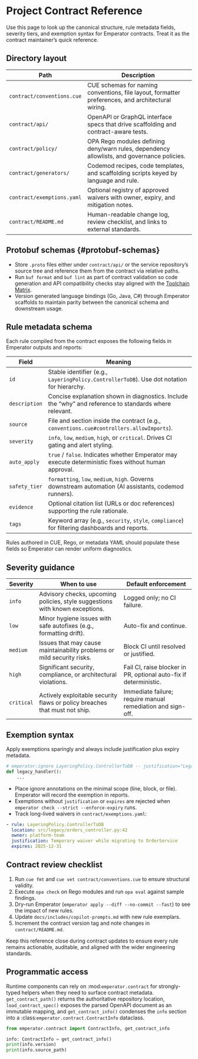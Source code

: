 # Project Contract Reference

Use this page to look up the canonical structure, rule metadata fields, severity tiers, and exemption syntax for Emperator contracts. Treat it as the contract maintainer’s quick reference.

## Directory layout

| Path                       | Description                                                                                       |
| -------------------------- | ------------------------------------------------------------------------------------------------- |
| `contract/conventions.cue` | CUE schemas for naming conventions, file layout, formatter preferences, and architectural wiring. |
| `contract/api/`            | OpenAPI or GraphQL interface specs that drive scaffolding and contract-aware tests.               |
| `contract/policy/`         | OPA Rego modules defining deny/warn rules, dependency allowlists, and governance policies.        |
| `contract/generators/`     | Codemod recipes, code templates, and scaffolding scripts keyed by language and rule.              |
| `contract/exemptions.yaml` | Optional registry of approved waivers with owner, expiry, and mitigation notes.                   |
| `contract/README.md`       | Human-readable change log, review checklist, and links to external standards.                     |

## Protobuf schemas {#protobuf-schemas}

- Store `.proto` files either under `contract/api/` or the service repository’s source tree and reference them from the contract via relative paths.
- Run `buf format` and `buf lint` as part of contract validation so code generation and API compatibility checks stay aligned with the [Toolchain Matrix](toolchain.md#recommended-lint-and-formatter-stacks).
- Version generated language bindings (Go, Java, C#) through Emperator scaffolds to maintain parity between the canonical schema and downstream usage.

## Rule metadata schema

Each rule compiled from the contract exposes the following fields in Emperator outputs and reports:

| Field         | Meaning                                                                                                |
| ------------- | ------------------------------------------------------------------------------------------------------ |
| `id`          | Stable identifier (e.g., `LayeringPolicy.ControllerToDB`). Use dot notation for hierarchy.             |
| `description` | Concise explanation shown in diagnostics. Include the “why” and reference to standards where relevant. |
| `source`      | File and section inside the contract (e.g., `conventions.cue#controllers.allowImports`).               |
| `severity`    | `info`, `low`, `medium`, `high`, or `critical`. Drives CI gating and alert styling.                    |
| `auto_apply`  | `true` / `false`. Indicates whether Emperator may execute deterministic fixes without human approval.  |
| `safety_tier` | `formatting`, `low`, `medium`, `high`. Governs downstream automation (AI assistants, codemod runners). |
| `evidence`    | Optional citation list (URLs or doc references) supporting the rule rationale.                         |
| `tags`        | Keyword array (e.g., `security`, `style`, `compliance`) for filtering dashboards and reports.          |

Rules authored in CUE, Rego, or metadata YAML should populate these fields so Emperator can render uniform diagnostics.

## Severity guidance

| Severity   | When to use                                                                  | Default enforcement                                               |
| ---------- | ---------------------------------------------------------------------------- | ----------------------------------------------------------------- |
| `info`     | Advisory checks, upcoming policies, style suggestions with known exceptions. | Logged only; no CI failure.                                       |
| `low`      | Minor hygiene issues with safe autofixes (e.g., formatting drift).           | Auto-fix and continue.                                            |
| `medium`   | Issues that may cause maintainability problems or mild security risks.       | Block CI until resolved or justified.                             |
| `high`     | Significant security, compliance, or architectural violations.               | Fail CI, raise blocker in PR, optional auto-fix if deterministic. |
| `critical` | Actively exploitable security flaws or policy breaches that must not ship.   | Immediate failure; require manual remediation and sign-off.       |

## Exemption syntax

Apply exemptions sparingly and always include justification plus expiry metadata.

```python
# emperator:ignore LayeringPolicy.ControllerToDB -- justification="Legacy module awaiting service rewrite" -- expires="2025-12-31"
def legacy_handler():
    ...
```

- Place ignore annotations on the minimal scope (line, block, or file). Emperator will record the exemption in reports.
- Exemptions without `justification` or `expires` are rejected when `emperator check --strict --enforce-expiry` runs.
- Track long-lived waivers in `contract/exemptions.yaml`:

```yaml
- rule: LayeringPolicy.ControllerToDB
  location: src/legacy/orders_controller.py:42
  owner: platform-team
  justification: Temporary waiver while migrating to OrderService
  expires: 2025-12-31
```

## Contract review checklist

1. Run `cue fmt` and `cue vet contract/conventions.cue` to ensure structural validity.
1. Execute `opa check` on Rego modules and run `opa eval` against sample findings.
1. Dry-run Emperator (`emperator apply --diff --no-commit --fast`) to see the impact of new rules.
1. Update `docs/includes/copilot-prompts.md` with new rule exemplars.
1. Increment the contract version tag and note changes in `contract/README.md`.

Keep this reference close during contract updates to ensure every rule remains actionable, auditable, and aligned with the wider engineering standards.

## Programmatic access

Runtime components can rely on :mod:`emperator.contract` for strongly-typed helpers
when they need to surface contract metadata. `get_contract_path()` returns the
authoritative repository location, `load_contract_spec()` exposes the parsed
OpenAPI document as an immutable mapping, and `get_contract_info()` condenses the
`info` section into a :class:`emperator.contract.ContractInfo` dataclass.

```python
from emperator.contract import ContractInfo, get_contract_info

info: ContractInfo = get_contract_info()
print(info.version)
print(info.source_path)
```
